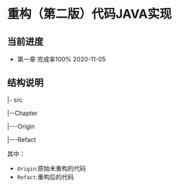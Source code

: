 # 重构（第二版）代码JAVA实现
## 当前进度

- 第一章 完成率100%  2020-11-05

## 结构说明

|- src

|--Chapter

|---Origin

|---Refact

其中：

- `Origin`:原始未重构的代码
- `Refact`:重构后的代码

